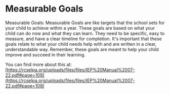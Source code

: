 # Measurable Goals
Measurable Goals: Measurable Goals are like targets that the school sets for your child to achieve within a year. These goals are based on what your child can do now and what they can learn. They need to be specific, easy to measure, and have a clear timeline for completion. It's important that these goals relate to what your child needs help with and are written in a clear, understandable way. Remember, these goals are meant to help your child improve and succeed in their learning.

You can find more about this at: [https://rcselpa.org/uploads/files/files/IEP%20Manual%2007-22.pdf#page=109](https://rcselpa.org/uploads/files/files/IEP%20Manual%2007-22.pdf#page=109)

